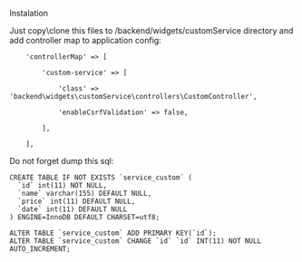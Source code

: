 Instalation

Just copy\clone this files to /backend/widgets/customService directory and add controller map to application config:

```
    'controllerMap' => [

        'custom-service' => [

            'class' => 'backend\widgets\customService\controllers\CustomController',

            'enableCsrfValidation' => false,

        ],

    ],
```

Do not forget dump this sql:

```
CREATE TABLE IF NOT EXISTS `service_custom` (
  `id` int(11) NOT NULL,
  `name` varchar(155) DEFAULT NULL,
  `price` int(11) DEFAULT NULL,
  `date` int(11) DEFAULT NULL
) ENGINE=InnoDB DEFAULT CHARSET=utf8;

ALTER TABLE `service_custom` ADD PRIMARY KEY(`id`);
ALTER TABLE `service_custom` CHANGE `id` `id` INT(11) NOT NULL AUTO_INCREMENT;
```

